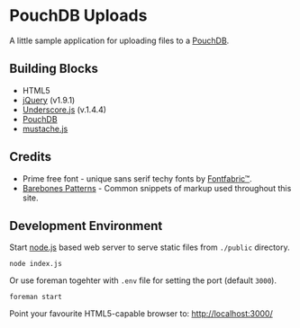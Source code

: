 # PouchDB Uploads

A little sample application for uploading files to a [PouchDB][pouchdb.com].

## Building Blocks

- HTML5
- [jQuery][jquery.com] (v1.9.1)
- [Underscore.js][underscorejs.org] (v.1.4.4)
- [PouchDB][pouchdb.com]
- [mustache.js][mustache.js]

## Credits

- Prime free font - unique sans serif techy fonts by [Fontfabric™][fontfabric.com].
- [Barebones Patterns][barebones] - Common snippets of markup used throughout this site.


## Development Environment

Start [node.js][nodejs.org] based web server to serve static files from `./public` directory.

    node index.js

Or use foreman togehter with `.env` file for setting the port (default `3000`).

    foreman start

Point your favourite HTML5-capable browser to: [http://localhost:3000/](http://localhost:3000/)

[pouchdb.com]: http://pouchdb.com
[fontfabric.com]: http://fontfabric.com/prime-free-font/
[barebones]: http://barebones.paulrobertlloyd.com
[jquery.com]: http://jquery.com
[mustache.js]: https://github.com/janl/mustache.js
[underscorejs.org]: http://underscorejs.org/
[nodejs.org]: http://nodejs.org
